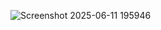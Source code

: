 ![Screenshot 2025-06-11 195946](https://github.com/user-attachments/assets/7c42e2de-2f07-4e2c-bb93-7332a43c27e1)
